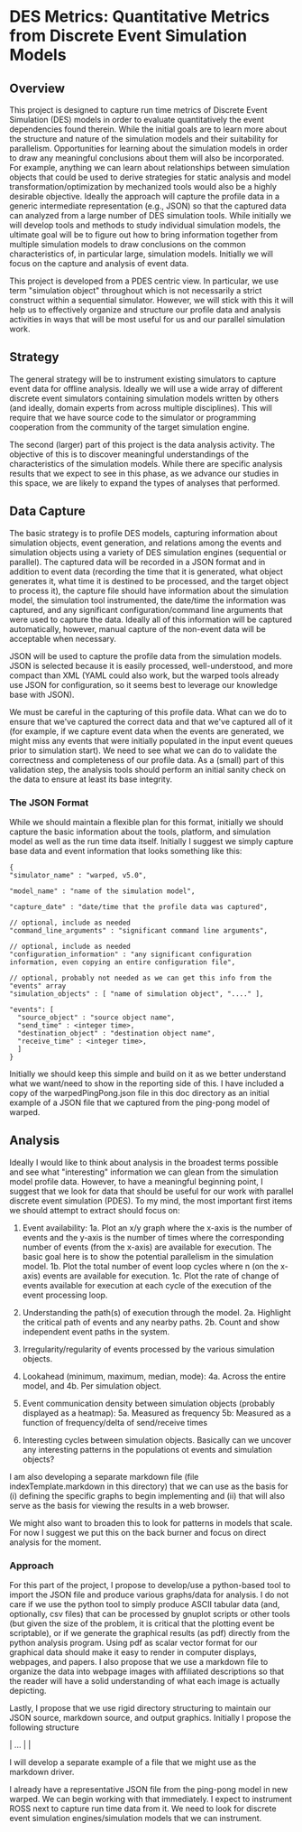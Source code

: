 
# DES Metrics: Quantitative Metrics from Discrete Event Simulation Models


## Overview

This project is designed to capture run time metrics of Discrete Event Simulation (DES)
models in order to evaluate quantitatively the event dependencies found therein.  While
the initial goals are to learn more about the structure and nature of the simulation
models and their suitability for parallelism.  Opportunities for learning about the
simulation models in order to draw any meaningful conclusions about them will also be
incorporated.  For example, anything we can learn about relationships between simulation
objects that could be used to derive strategies for static analysis and model
transformation/optimization by mechanized tools would also be a highly desirable
objective.  Ideally the approach will capture the profile data in a generic intermediate
representation (e.g., JSON) so that the captured data can analyzed from a large number of
DES simulation tools.  While initially we will develop tools and methods to study
individual simulation models, the ultimate goal will be to figure out how to bring
information together from multiple simulation models to draw conclusions on the common
characteristics of, in particular large, simulation models.  Initially we will focus on
the capture and analysis of event data.

This project is developed from a PDES centric view. In particular, we use term "simulation
object" throughout which is not necessarily a strict construct within a sequential
simulator.  However, we will stick with this it will help us to effectively organize and
structure our profile data and analysis activities in ways that will be most useful for us
and our parallel simulation work.  


## Strategy

The general strategy will be to instrument existing simulators to capture event data for
offline analysis. Ideally we will use a wide array of different discrete event simulators
containing simulation models written by others (and ideally, domain experts from across
multiple disciplines). This will require that we have source code to the simulator or
programming cooperation from the community of the target simulation engine.

The second (larger) part of this project is the data analysis activity. The objective of
this is to discover meaningful understandings of the characteristics of the simulation
models. While there are specific analysis results that we expect to see in this phase, as
we advance our studies in this space, we are likely to expand the types of analyses that
performed.


## Data Capture

The basic strategy is to profile DES models, capturing information about simulation
objects, event generation, and relations among the events and simulation objects using a
variety of DES simulation engines (sequential or parallel).  The captured data will be
recorded in a JSON format and in addition to event data (recording the time that it is
generated, what object generates it, what time it is destined to be processed, and the
target object to process it), the capture file should have information about the
simulation model, the simulation tool instrumented, the date/time the information was
captured, and any significant configuration/command line arguments that were used to
capture the data.  Ideally all of this information will be captured automatically,
however, manual capture of the non-event data will be acceptable when necessary.

JSON will be used to capture the profile data from the simulation models.  JSON is
selected because it is easily processed, well-understood, and more compact than XML (YAML
could also work, but the warped tools already use JSON for configuration, so it seems best
to leverage our knowledge base with JSON).  

We must be careful in the capturing of this profile data.  What can we do to ensure that
we've captured the correct data and that we've captured all of it (for example, if we
capture event data when the events are generated, we might miss any events that were
initially populated in the input event queues prior to simulation start).  We need to see
what we can do to validate the correctness and completeness of our profile data.  As a
(small) part of this validation step, the analysis tools should perform an initial sanity
check on the data to ensure at least its base integrity.


### The JSON Format

While we should maintain a flexible plan for this format, initially we should capture the
basic information about the tools, platform, and simulation model as well as the run time
data itself.  Initially I suggest we simply capture base data and event information that
looks something like this:

    {
    "simulator_name" : "warped, v5.0",

    "model_name" : "name of the simulation model",

    "capture_date" : "date/time that the profile data was captured",

    // optional, include as needed
    "command_line_arguments" : "significant command line arguments",

    // optional, include as needed
    "configuration_information" : "any significant configuration information, even copying an entire configuration file",

    // optional, probably not needed as we can get this info from the "events" array
    "simulation_objects" : [ "name of simulation object", "...." ],

    "events": [
      "source_object" : "source object name",
      "send_time" : <integer time>,
      "destination_object" : "destination object name",
      "receive_time" : <integer time>,
      ]
    }

Initially we should keep this simple and build on it as we better understand what we
want/need to show in the reporting side of this.  I have included a copy of the
warpedPingPong.json file in this doc directory as an initial example of a JSON file that
we captured from the ping-pong model of warped.


## Analysis

Ideally I would like to think about analysis in the broadest terms possible and see what
"interesting" information we can glean from the simulation model profile data.  However,
to have a meaningful beginning point, I suggest that we look for data that should be
useful for our work with parallel discrete event simulation (PDES).  To my mind, the most
important first items we should attempt to extract should focus on:

1. Event availability:
   1a. Plot an x/y graph where the x-axis is the number of events and the y-axis is the
       number of times where the corresponding number of events (from the x-axis) are
       available for execution.  The basic goal here is to show the potential parallelism
       in the simulation model.
   1b. Plot the total number of event loop cycles where n (on the x-axis) events are
       available for execution.
   1c. Plot the rate of change of events available for execution at each cycle of the
       execution of the event processing loop.

2. Understanding the path(s) of execution through the model.
   2a. Highlight the critical path of events and any nearby paths.
   2b. Count and show independent event paths in the system.

3. Irregularity/regularity of events processed by the various simulation objects.

4. Lookahead (minimum, maximum, median, mode):
   4a. Across the entire model, and 
   4b. Per simulation object.

5. Event communication density between simulation objects (probably displayed as a heatmap):
   5a. Measured as frequency
   5b: Measured as a function of frequency/delta of send/receive times

6. Interesting cycles between simulation objects.  Basically can we uncover any
   interesting patterns in the populations ot events and simulation objects?  

I am also developing a separate markdown file (file indexTemplate.markdown in this
directory) that we can use as the basis for (i) defining the specific graphs to begin
implementing and (ii) that will also serve as the basis for viewing the results in a web
browser. 

We might also want to broaden this to look for patterns in models that scale.  For now I
suggest we put this on the back burner and focus on direct analysis for the moment.  

### Approach

For this part of the project, I propose to develop/use a python-based tool to import the
JSON file and produce various graphs/data for analysis.  I do not care if we use the
python tool to simply produce ASCII tabular data (and, optionally, csv files) that can be
processed by gnuplot scripts or other tools (but given the size of the problem, it is
critical that the plotting event be scriptable), or if we generate the graphical results
(as pdf) directly from the python analysis program.  Using pdf as scalar vector format for
our graphical data should make it easy to render in computer displays, webpages, and
papers.  I also propose that we use a markdown file to organize the data into webpage
images with affiliated descriptions so that the reader will have a solid understanding of
what each image is actually depicting.

Lastly, I propose that we use rigid directory structuring to maintain our JSON source,
markdown source, and output graphics.  Initially I propose the following structure

<name of simulation tool>
      |
<name of simulation model>  ... <additional directories for each model studied in that tool>
      |
<graphs> <json file> <markdown file> <markdown output>
      |
<many output files from our analysis tool>

I will develop a separate example of a file that we might use as the markdown driver.

I already have a representative JSON file from the ping-pong model in new warped.  We can
begin working with that immediately.  I expect to instrument ROSS next to capture run time
data from it.  We need to look for discrete event simulation engines/simulation models
that we can instrument.

